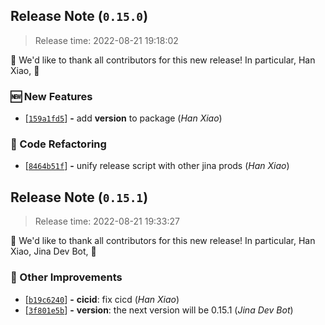 



<a name=release-note-0-15-0></a>
## Release Note (`0.15.0`)

> Release time: 2022-08-21 19:18:02



🙇 We'd like to thank all contributors for this new release! In particular,
 Han Xiao,  🙇


### 🆕 New Features

 - [[```159a1fd5```](https://github.com/jina-ai/jina-hubble-sdk/commit/159a1fd51eb83968e1a7a04b44346a5c2d5bdfb9)] __-__ add __version__ to package (*Han Xiao*)

### 🧼 Code Refactoring

 - [[```8464b51f```](https://github.com/jina-ai/jina-hubble-sdk/commit/8464b51fe09d79b89a5e8b3ef91926cacb5584a5)] __-__ unify release script with other jina prods (*Han Xiao*)

<a name=release-note-0-15-1></a>
## Release Note (`0.15.1`)

> Release time: 2022-08-21 19:33:27



🙇 We'd like to thank all contributors for this new release! In particular,
 Han Xiao,  Jina Dev Bot,  🙇


### 🍹 Other Improvements

 - [[```b19c6240```](https://github.com/jina-ai/jina-hubble-sdk/commit/b19c6240b8b67b7f8b88d65d174a7bf5ac70b345)] __-__ __cicid__: fix cicd (*Han Xiao*)
 - [[```3f801e5b```](https://github.com/jina-ai/jina-hubble-sdk/commit/3f801e5b6622db00d1948f5b8be0848ba0f27a94)] __-__ __version__: the next version will be 0.15.1 (*Jina Dev Bot*)

